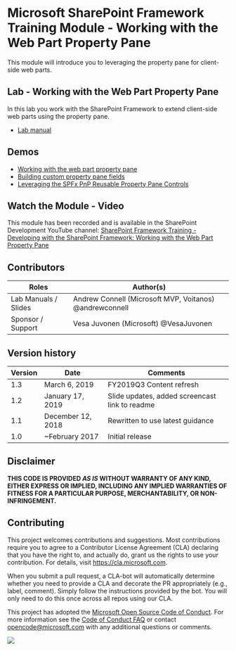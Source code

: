 # Microsoft SharePoint Framework Training Module - Working with the Web Part Property Pane

This module will introduce you to leveraging the property pane for client-side web parts.

## Lab - Working with the Web Part Property Pane

In this lab you work with the SharePoint Framework to extend client-side web parts using the property pane.

- [Lab manual](./Lab.md)

## Demos

- [Working with the web part property pane](./Demos/01-proppane)
- [Building custom property pane fields](./Demos/02-custom-fields)
- [Leveraging the SPFx PnP Reusable Property Pane Controls](./Demos/03-pnp-controls)

## Watch the Module - Video

This module has been recorded and is available in the SharePoint Development YouTube channel: [SharePoint Framework Training - Developing with the SharePoint Framework: Working with the Web Part Property Pane](https://www.youtube.com/watch?v=4QLY6z3RGug&list=PLR9nK3mnD-OV-RPXQ3Lco845qoEy7VJoc)

## Contributors

| Roles                | Author(s)                                               |
| -------------------- | ------------------------------------------------------- |
| Lab Manuals / Slides | Andrew Connell (Microsoft MVP, Voitanos) @andrewconnell |
| Sponsor / Support    | Vesa Juvonen (Microsoft) @VesaJuvonen                   |

## Version history

| Version | Date              | Comments                                       |
| ------- | ----------------- | ---------------------------------------------- |
| 1.3     | March 6, 2019     | FY2019Q3 Content refresh                       |
| 1.2     | January 17, 2019  | Slide updates, added screencast link to readme |
| 1.1     | December 12, 2018 | Rewritten to use latest guidance               |
| 1.0     | ~February 2017    | Initial release                                |

## Disclaimer

**THIS CODE IS PROVIDED _AS IS_ WITHOUT WARRANTY OF ANY KIND, EITHER EXPRESS OR IMPLIED, INCLUDING ANY IMPLIED WARRANTIES OF FITNESS FOR A PARTICULAR PURPOSE, MERCHANTABILITY, OR NON-INFRINGEMENT.**

## Contributing

This project welcomes contributions and suggestions. Most contributions require you to agree to a
Contributor License Agreement (CLA) declaring that you have the right to, and actually do, grant us
the rights to use your contribution. For details, visit https://cla.microsoft.com.

When you submit a pull request, a CLA-bot will automatically determine whether you need to provide
a CLA and decorate the PR appropriately (e.g., label, comment). Simply follow the instructions
provided by the bot. You will only need to do this once across all repos using our CLA.

This project has adopted the [Microsoft Open Source Code of Conduct](https://opensource.microsoft.com/codeofconduct/).
For more information see the [Code of Conduct FAQ](https://opensource.microsoft.com/codeofconduct/faq/) or
contact [opencode@microsoft.com](mailto:opencode@microsoft.com) with any additional questions or comments.

<img src="https://telemetry.sharepointpnp.com/sp-dev-training-spfx-webpart-proppane" />
